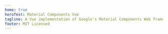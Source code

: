 ```yaml
---
home: true
heroText: Material Components Vue
tagline: A Vue implementation of Google's Material Components Web framework.
footer: MIT Licensed
---
```

